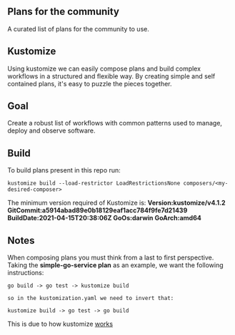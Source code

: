 ## Plans for the community

A curated list of plans for the community to use.

## Kustomize

Using kustomize we can easily compose plans and build complex workflows in a structured and flexible way.
By creating simple and self contained plans, it's easy to puzzle the pieces together.

## Goal

Create a robust list of workflows with common patterns used to manage, deploy and observe software.

## Build

To build plans present in this repo run:

    kustomize build --load-restrictor LoadRestrictionsNone composers/<my-desired-composer>
    
The minimum version required of Kustomize is: **Version:kustomize/v4.1.2 GitCommit:a5914abad89e0b18129eaf1acc784f9fe7d21439 BuildDate:2021-04-15T20:38:06Z GoOs:darwin GoArch:amd64**

## Notes

When composing plans you must think from a last to first perspective. Taking the **simple-go-service plan**
as an example, we want the following instructions:

    go build -> go test -> kustomize build  
    
    so in the kustomization.yaml we need to invert that:
    
    kustomize build -> go test -> go build

This is due to how kustomize [works](https://github.com/kubernetes-sigs/kustomize/pull/3048)
